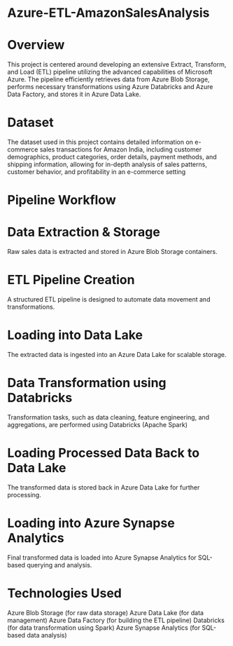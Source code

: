 # Azure-ETL-AmazonSalesAnalysis
# Overview
This project is centered around developing an extensive Extract, Transform, and Load (ETL) pipeline utilizing the advanced capabilities of Microsoft Azure. The pipeline efficiently retrieves data from Azure Blob Storage, performs necessary transformations using Azure Databricks and Azure Data Factory, and stores it in Azure Data Lake.

# Dataset
The dataset used in this project contains detailed information on e-commerce sales transactions for Amazon India, including customer demographics, product categories, order details, payment methods, and shipping information, allowing for in-depth analysis of sales patterns, customer behavior, and profitability in an e-commerce setting


# Pipeline Workflow

# Data Extraction & Storage
Raw sales data is extracted and stored in Azure Blob Storage containers.

# ETL Pipeline Creation
A structured ETL pipeline is designed to automate data movement and transformations.

# Loading into Data Lake
The extracted data is ingested into an Azure Data Lake for scalable storage.

# Data Transformation using Databricks
Transformation tasks, such as data cleaning, feature engineering, and aggregations, are performed using Databricks (Apache Spark)

# Loading Processed Data Back to Data Lake
The transformed data is stored back in Azure Data Lake for further processing.

# Loading into Azure Synapse Analytics
Final transformed data is loaded into Azure Synapse Analytics for SQL-based querying and analysis.

# Technologies Used
Azure Blob Storage (for raw data storage)
Azure Data Lake (for data management)
Azure Data Factory (for building the ETL pipeline)
Databricks (for data transformation using Spark)
Azure Synapse Analytics (for SQL-based data analysis)

                                                                                                                                                                                      
